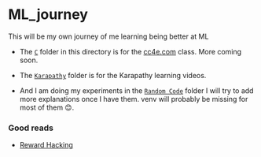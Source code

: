 # ML_journey
This will be my own journey of me learning being better at ML 

* The [`C`](./C) folder in this directory is for the [cc4e.com](https://cc4e.com) class. More coming soon.

* The [`Karapathy`](./Karapathy) folder is for the Karapathy learning videos.

* And I am doing my experiments in the [`Random Code`](./random_code/) folder I will try to add more explanations once I have them. venv will probably be missing for most of them 😊.


### Good reads
- [Reward Hacking](https://lilianweng.github.io/posts/2024-11-28-reward-hacking/)
